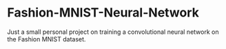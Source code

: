# Fashion-MNIST-Neural-Network
Just a small personal project on training a convolutional neural network on the Fashion MNIST dataset.
